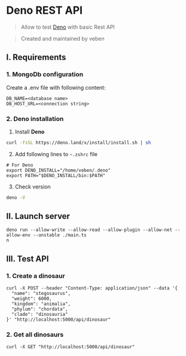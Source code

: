 # Deno REST API

> Allow to test [Deno](https://deno.land/) with basic Rest API

> Created and maintained by veben


## I. Requirements

### 1. MongoDb configuration
Create a .env file with following content:
```
DB_NAME=<database name>
DB_HOST_URL=<connection string>
```

### 2. Deno installation
1. Install **Deno**
```sh
curl -fsSL https://deno.land/x/install/install.sh | sh
```
2. Add following lines to `~.zshrc` file
```
# For Deno
export DENO_INSTALL="/home/veben/.deno"
export PATH="$DENO_INSTALL/bin:$PATH"
```
3. Check version
```sh
deno -V
```

## II. Launch server
```shell script
deno run --allow-write --allow-read --allow-plugin --allow-net --allow-env --unstable ./main.ts
n
```

## III. Test API
### 1. Create a dinosaur
```shell script
curl -X POST --header "Content-Type: application/json" --data '{
  "name": "stegosaurus",
  "weight": 6000,
  "kingdom": "animalia",
  "phylum": "chordata",
  "clade": "dinosauria"
}' "http://localhost:5000/api/dinosaur"
```
### 2. Get all dinosaurs
```shell script
curl -X GET "http://localhost:5000/api/dinosaur"
```

